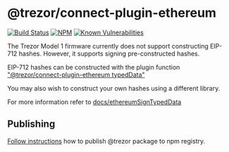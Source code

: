 # @trezor/connect-plugin-ethereum

[![Build Status](https://github.com/trezor/trezor-suite/actions/workflows/connect-test.yml/badge.svg)](https://github.com/trezor/trezor-suite/actions/workflows/connect-test.yml)
[![NPM](https://img.shields.io/npm/v/@trezor/connect-plugin-ethereum.svg)](https://www.npmjs.org/package/@trezor/connect-plugin-ethereum)
[![Known Vulnerabilities](https://snyk.io/test/github/trezor/connect-plugin-ethereum/badge.svg?targetFile=package.json)](https://snyk.io/test/github/trezor/trezor-suite?targetFile=packages/connect-plugin-ethereum/package.json)

The Trezor Model 1 firmware currently does not support constructing EIP-712
hashes. However, it supports signing pre-constructed hashes.

EIP-712 hashes can be constructed with the plugin function
["@trezor/connect-plugin-ethereum typedData"](./typedData.js)

You may also wish to construct your own hashes using a different library.

For more information refer to [docs/ethereumSignTypedData](../connect/docs/methods/ethereumSignTypedData.md)

## Publishing

[Follow instructions](../../../docs/releases/npm-packages.md) how to publish @trezor package to npm registry.
